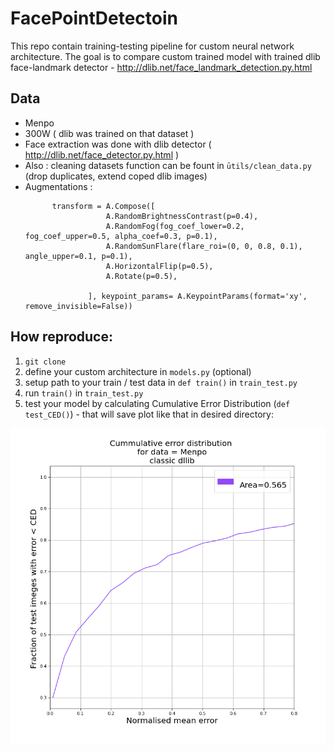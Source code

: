 # FacePointDetectoin


This repo contain training-testing pipeline for custom neural network architecture.
The goal is to compare custom trained model with trained dlib face-landmark detector -  http://dlib.net/face_landmark_detection.py.html

## Data
* Menpo
* 300W ( dlib was trained on that dataset )
* Face extraction was done with dlib detector ( http://dlib.net/face_detector.py.html )
* Also : cleaning datasets function can be fount in `ūtils/clean_data.py` (drop duplicates, extend coped dlib images)
* Augmentations : 
    ```commandline
          transform = A.Compose([
                      A.RandomBrightnessContrast(p=0.4),
                      A.RandomFog(fog_coef_lower=0.2, fog_coef_upper=0.5, alpha_coef=0.3, p=0.1),
                      A.RandomSunFlare(flare_roi=(0, 0, 0.8, 0.1), angle_upper=0.1, p=0.1),
                      A.HorizontalFlip(p=0.5),
                      A.Rotate(p=0.5),
            
                  ], keypoint_params= A.KeypointParams(format='xy', remove_invisible=False))
    ```
## How reproduce:
1. ```git clone```
2. define your custom architecture in `models.py` (optional)
3. setup path to your train / test data in `def train()` in `train_test.py`
4. run ``train()`` in `train_test.py`
4. test your model by calculating Cumulative Error Distribution (`def test_CED()`) - that will save plot like that in desired directory:

  ![ced.png](https://github.com/IrDIE/FacePointDetectoin/blob/main/readme_utils/ced_dlib.png)


